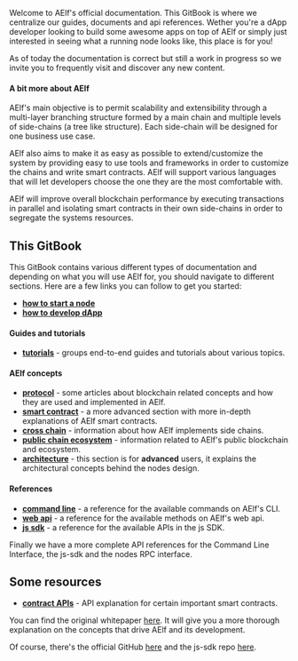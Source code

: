 Welcome to AElf's official documentation. This GitBook is where we centralize our guides, documents and api references. Wether you're a dApp developer looking to build some awesome apps on top of AElf or simply just interested in seeing what a running node looks like, this place is for you!

As of today the documentation is correct but still a work in progress so we invite you to frequently visit and discover any new content.

#### A bit more about AElf

AElf's main objective is to permit scalability and extensibility through a multi-layer branching structure formed by a main chain and multiple levels of side-chains (a tree like structure). Each side-chain will be designed for one business use case. 

AElf also aims to make it as easy as possible to extend/customize the system by providing easy to use tools and frameworks in order to customize the chains and write smart contracts. AElf will support various languages that will let developers choose the one they are the most comfortable with.

AElf will improve overall blockchain performance by executing transactions in parallel and isolating smart contracts in their own side-chains in order to segregate the systems resources.

## This GitBook

This GitBook contains various different types of documentation and depending on what you will use AElf for, you should navigate to different sections. Here are a few links you can follow to get you started:
- [**how to start a node**](tutorials/run-node.md)
- [**how to develop dApp**](tutorials/DApp/main.md)

#### Guides and tutorials

- [**tutorials**](tutorials/main.md) - groups end-to-end guides and tutorials about various topics.

#### AElf concepts

- [**protocol**](protocol/main.md) - some articles about blockchain related concepts and how they are used and implemented in AElf.
- [**smart contract**](Contract/main.md) - a more advanced section with more in-depth explanations of AElf smart contracts.
- [**cross chain**](Crosschain/main.md) - information about how AElf implements side chains.
- [**public chain ecosystem**](PublicChain/main.md) - information related to AElf's public blockchain and ecosystem.
- [**architecture**](Architecture/main.md) - this section is for **advanced** users, it explains the architectural concepts behind the nodes design.

#### References

- [**command line**](CLI/methods.md) - a reference for the available commands on AElf's CLI.
- [**web api**](WebApiReference/reference.md) - a reference for the available methods on AElf's web api.
- [**js sdk**](SDK/javascript/js-sdk.md) - a reference for the available APIs in the js SDK.

Finally we have a more complete API references for the Command Line Interface, the js-sdk and the nodes RPC interface.

## Some resources

- [**contract APIs**](resources/smart-contract-apis/index.md) - API explanation for certain important smart contracts.

You can find the original whitepaper [here](https://aelf.io/gridcn/aelf_whitepaper_EN.pdf?v=1.6). It will give you a more thorough explanation on the concepts that drive AElf and its development.

Of course, there's the official GitHub [here](https://github.com/AElfProject/AElf) and the js-sdk repo [here](https://github.com/AElfProject/aelf-sdk.js).